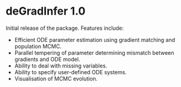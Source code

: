 # deGradInfer 1.0

Initial release of the package. Features include:

* Efficient ODE parameter estimation using gradient matching and population MCMC.
* Parallel tempering of parameter determining mismatch between gradients and ODE model.
* Ability to deal with missing variables.
* Ability to specify user-defined ODE systems.
* Visualisation of MCMC evolution.


